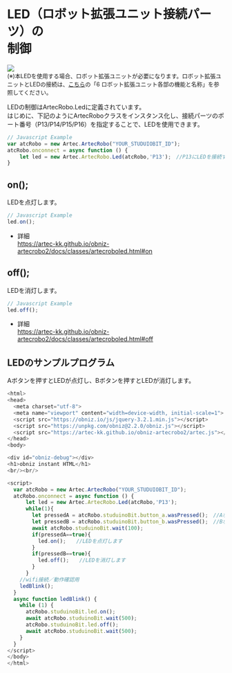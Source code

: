 
# LED（ロボット拡張ユニット接続パーツ）の<br>制御

![](https://i.imgur.com/gs9SS0c.jpg)<br>
<font size="2">(※)本LEDを使用する場合、ロボット拡張ユニットが必要になります。ロボット拡張ユニットとLEDの接続は、[こちら](https://www.artec-kk.co.jp/artecrobo2/pdf/jp/82541man_K0419_J.pdf)の「6 ロボット拡張ユニット各部の機能と名称」を参照してください。<br></font>


LEDの制御はArtecRobo.Ledに定義されています。<br>
はじめに、下記のようにArtecRoboクラスをインスタンス化し、接続パーツのポート番号（P13/P14/P15/P16）を指定することで、LEDを使用できます。
```Javascript
// Javascript Example
var atcRobo = new Artec.ArtecRobo("YOUR_STUDUIOBIT_ID");
atcRobo.onconnect = async function () {
    let led = new Artec.ArtecRobo.Led(atcRobo,'P13');　//P13にLEDを接続する場合
}
```

## on();
LEDを点灯します。
```Javascript
// Javascript Example
led.on();
```
* 詳細<br>
https://artec-kk.github.io/obniz-artecrobo2/docs/classes/artecroboled.html#on

## off();
LEDを消灯します。
```Javascript
// Javascript Example
led.off();
```
* 詳細<br>
https://artec-kk.github.io/obniz-artecrobo2/docs/classes/artecroboled.html#off

## LEDのサンプルプログラム
Aボタンを押すとLEDが点灯し、Bボタンを押すとLEDが消灯します。
```Javascript
<html>
<head>
  <meta charset="utf-8">
  <meta name="viewport" content="width=device-width, initial-scale=1">
  <script src="https://obniz.io/js/jquery-3.2.1.min.js"></script>
  <script src="https://unpkg.com/obniz@2.2.0/obniz.js"></script>
  <script src="https://artec-kk.github.io/obniz-artecrobo2/artec.js"></script>
</head>
<body>

<div id="obniz-debug"></div>
<h1>obniz instant HTML</h1>
<br/><br/>

<script>
  var atcRobo = new Artec.ArtecRobo("YOUR_STUDUIOBIT_ID");
  atcRobo.onconnect = async function () {
      let led = new Artec.ArtecRobo.Led(atcRobo,'P13');
      while(1){
        let pressedA = atcRobo.studuinoBit.button_a.wasPressed();　//Aボタンが押されたときtrueを返します
        let pressedB = atcRobo.studuinoBit.button_b.wasPressed();　//Bボタンが押されたときtrueを返します
        await atcRobo.studuinoBit.wait(100);
        if(pressedA==true){
          led.on();　　//LEDを点灯します
        }
        if(pressedB==true){
          led.off();　　//LEDを消灯します
        }
      }
    //wifi接続／動作確認用
    ledBlink();
  }
  async function ledBlink() {
    while (1) {
      atcRobo.studuinoBit.led.on();
      await atcRobo.studuinoBit.wait(500);
      atcRobo.studuinoBit.led.off();
      await atcRobo.studuinoBit.wait(500);
    }
  }
</script>
</body>
</html>
```






